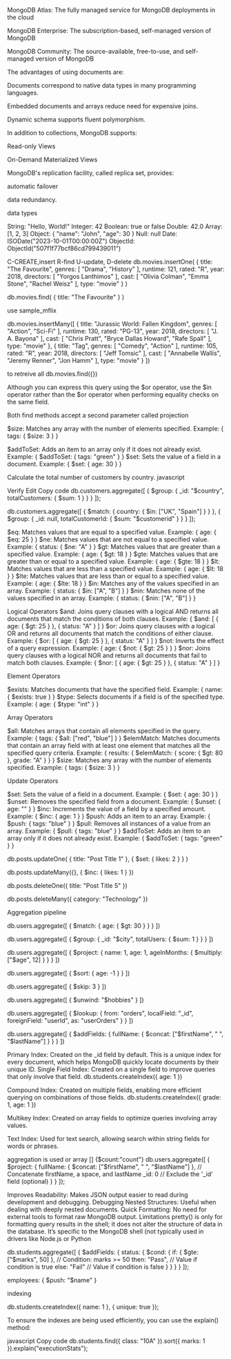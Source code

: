 MongoDB Atlas: The fully managed service for MongoDB deployments in the cloud 

MongoDB Enterprise: The subscription-based, self-managed version of MongoDB

MongoDB Community: The source-available, free-to-use, and self-managed version of MongoDB


The advantages of using documents are:

Documents correspond to native data types in many programming languages.

Embedded documents and arrays reduce need for expensive joins.

Dynamic schema supports fluent polymorphism.


In addition to collections, MongoDB supports:

Read-only Views

On-Demand Materialized Views


MongoDB's replication facility, called replica set, provides:

automatic failover

data redundancy.

data types

String: "Hello, World!"
Integer: 42
Boolean: true or false
Double: 42.0
Array: [1, 2, 3]
Object: { "name": "John", "age": 30 }
Null: null
Date: ISODate("2023-10-01T00:00:00Z")
ObjectId: ObjectId("507f1f77bcf86cd799439011")

C-CREATE,insert
R-find
U-update,
D-delete
db.movies.insertOne(
  {
    title: "The Favourite",
    genres: [ "Drama", "History" ],
    runtime: 121,
    rated: "R",
    year: 2018,
    directors: [ "Yorgos Lanthimos" ],
    cast: [ "Olivia Colman", "Emma Stone", "Rachel Weisz" ],
    type: "movie"
  }
)

db.movies.find( { title: "The Favourite" } )

use sample_mflix

db.movies.insertMany([
   {
      title: "Jurassic World: Fallen Kingdom",
      genres: [ "Action", "Sci-Fi" ],
      runtime: 130,
      rated: "PG-13",
      year: 2018,
      directors: [ "J. A. Bayona" ],
      cast: [ "Chris Pratt", "Bryce Dallas Howard", "Rafe Spall" ],
      type: "movie"
    },
    {
      title: "Tag",
      genres: [ "Comedy", "Action" ],
      runtime: 105,
      rated: "R",
      year: 2018,
      directors: [ "Jeff Tomsic" ],
      cast: [ "Annabelle Wallis", "Jeremy Renner", "Jon Hamm" ],
      type: "movie"
    }
])


to retreive all  db.movies.find({})

Although you can express this query using the $or operator, use the $in operator rather than the $or operator when performing equality checks on the same field.

Both find methods accept a second parameter called projection

$size: Matches any array with the number of elements specified.
Example: { tags: { $size: 3 } }

$addToSet: Adds an item to an array only if it does not already exist.
Example: { $addToSet: { tags: "green" } }
$set: Sets the value of a field in a document.
Example: { $set: { age: 30 } }




Calculate the total number of customers by country.
javascript

Verify
Edit
Copy code
db.customers.aggregate([
    {
        $group: {
            _id: "$country",
            totalCustomers: { $sum: 1 }
        }
    }
]);

db.customers.aggregate([
    {
        $match: {
            country: { $in: ["UK", "Spain"] }
        }
    },
    {
        $group: {
            _id: null,
            totalCustomerId: { $sum: "$customerid" }
        }
    }
]);


$eq: Matches values that are equal to a specified value.
Example: { age: { $eq: 25 } }
$ne: Matches values that are not equal to a specified value.
Example: { status: { $ne: "A" } }
$gt: Matches values that are greater than a specified value.
Example: { age: { $gt: 18 } }
$gte: Matches values that are greater than or equal to a specified value.
Example: { age: { $gte: 18 } }
$lt: Matches values that are less than a specified value.
Example: { age: { $lt: 18 } }
$lte: Matches values that are less than or equal to a specified value.
Example: { age: { $lte: 18 } }
$in: Matches any of the values specified in an array.
Example: { status: { $in: ["A", "B"] } }
$nin: Matches none of the values specified in an array.
Example: { status: { $nin: ["A", "B"] } }


Logical Operators
$and: Joins query clauses with a logical AND returns all documents that match the conditions of both clauses.
Example: { $and: [ { age: { $gt: 25 } }, { status: "A" } ] }
$or: Joins query clauses with a logical OR and returns all documents that match the conditions of either clause.
Example: { $or: [ { age: { $gt: 25 } }, { status: "A" } ] }
$not: Inverts the effect of a query expression.
Example: { age: { $not: { $gt: 25 } } }
$nor: Joins query clauses with a logical NOR and returns all documents that fail to match both clauses.
Example: { $nor: [ { age: { $gt: 25 } }, { status: "A" } ] }

Element Operators

$exists: Matches documents that have the specified field.
Example: { name: { $exists: true } }
$type: Selects documents if a field is of the specified type.
Example: { age: { $type: "int" } }


Array Operators

$all: Matches arrays that contain all elements specified in the query.
Example: { tags: { $all: ["red", "blue"] } }
$elemMatch: Matches documents that contain an array field with at least one element that matches all the specified query criteria.
Example: { results: { $elemMatch: { score: { $gt: 80 }, grade: "A" } } }
$size: Matches any array with the number of elements specified.
Example: { tags: { $size: 3 } }

Update Operators

$set: Sets the value of a field in a document.
Example: { $set: { age: 30 } }
$unset: Removes the specified field from a document.
Example: { $unset: { age: "" } }
$inc: Increments the value of a field by a specified amount.
Example: { $inc: { age: 1 } }
$push: Adds an item to an array.
Example: { $push: { tags: "blue" } }
$pull: Removes all instances of a value from an array.
Example: { $pull: { tags: "blue" } }
$addToSet: Adds an item to an array only if it does not already exist.
Example: { $addToSet: { tags: "green" } }


db.posts.updateOne( { title: "Post Title 1" }, { $set: { likes: 2 } } )

db.posts.updateMany({}, { $inc: { likes: 1 } })
  
db.posts.deleteOne({ title: "Post Title 5" }) 

db.posts.deleteMany({ category: "Technology" }) 

Aggregation pipeline

db.users.aggregate([
  { $match: { age: { $gt: 30 } } }
])


db.users.aggregate([
  { $group: { _id: "$city", totalUsers: { $sum: 1 } } }
])

db.users.aggregate([
  { $project: { name: 1, age: 1, ageInMonths: { $multiply: ["$age", 12] } } }
])

db.users.aggregate([
  { $sort: { age: -1 } }
])

db.users.aggregate([
  { $skip: 3 }
])

db.users.aggregate([
  { $unwind: "$hobbies" }
])

db.users.aggregate([
  { $lookup: {
      from: "orders",
      localField: "_id",
      foreignField: "userId",
      as: "userOrders"
    }
  }
])

db.users.aggregate([
  { $addFields: { fullName: { $concat: ["$firstName", " ", "$lastName"] } } }
])

Primary Index: Created on the _id field by default. This is a unique index for every document, which helps MongoDB quickly locate documents by their unique ID.
Single Field Index: Created on a single field to improve queries that only involve that field.
db.students.createIndex({ age: 1 }) 

Compound Index: Created on multiple fields, enabling more efficient querying on combinations of those fields.
db.students.createIndex({ grade: 1, age: 1 }) 


Multikey Index: Created on array fields to optimize queries involving array values.


Text Index: Used for text search, allowing search within string fields for words or phrases.


aggregation is used or array []
{$count:"count"}
db.users.aggregate([
   {
      $project: {
         fullName: { $concat: ["$firstName", " ", "$lastName"] }, // Concatenate firstName, a space, and lastName
         _id: 0 // Exclude the '_id' field (optional)
      }
   }
]);

Improves Readability: Makes JSON output easier to read during development and debugging.
Debugging Nested Structures: Useful when dealing with deeply nested documents.
Quick Formatting: No need for external tools to format raw MongoDB output.
Limitations
pretty() is only for formatting query results in the shell; it does not alter the structure of data in the database.
It’s specific to the MongoDB shell (not typically used in drivers like Node.js or Python


db.students.aggregate([
   {
      $addFields: {
         status: {
            $cond: { 
               if: { $gte: ["$marks", 50] }, // Condition: marks >= 50
               then: "Pass",                 // Value if condition is true
               else: "Fail"                  // Value if condition is false
            }
         }
      }
   }
]);

employees: { $push: "$name" }   

indexing

db.students.createIndex({ name: 1 }, { unique: true });

To ensure the indexes are being used efficiently, you can use the explain() method:

javascript
Copy code
db.students.find({ class: "10A" }).sort({ marks: 1 }).explain("executionStats");









